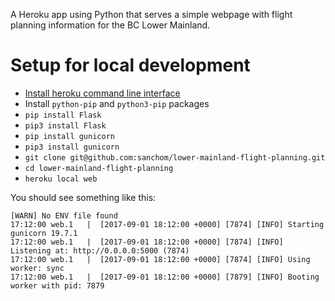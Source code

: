 A Heroku app using Python that serves a simple webpage with flight
planning information for the BC Lower Mainland.

# Setup for local development

* [Install heroku command line interface](https://devcenter.heroku.com/articles/getting-started-with-python#set-up)
* Install `python-pip` and `python3-pip` packages
* `pip install Flask`
* `pip3 install Flask`
* `pip install gunicorn`
* `pip3 install gunicorn`
* `git clone git@github.com:sanchom/lower-mainland-flight-planning.git`
* `cd lower-mainland-flight-planning`
* `heroku local web`

You should see something like this:

    [WARN] No ENV file found
    17:12:00 web.1   |  [2017-09-01 18:12:00 +0000] [7874] [INFO] Starting gunicorn 19.7.1
    17:12:00 web.1   |  [2017-09-01 18:12:00 +0000] [7874] [INFO] Listening at: http://0.0.0.0:5000 (7874)
    17:12:00 web.1   |  [2017-09-01 18:12:00 +0000] [7874] [INFO] Using worker: sync
    17:12:00 web.1   |  [2017-09-01 18:12:00 +0000] [7879] [INFO] Booting worker with pid: 7879
